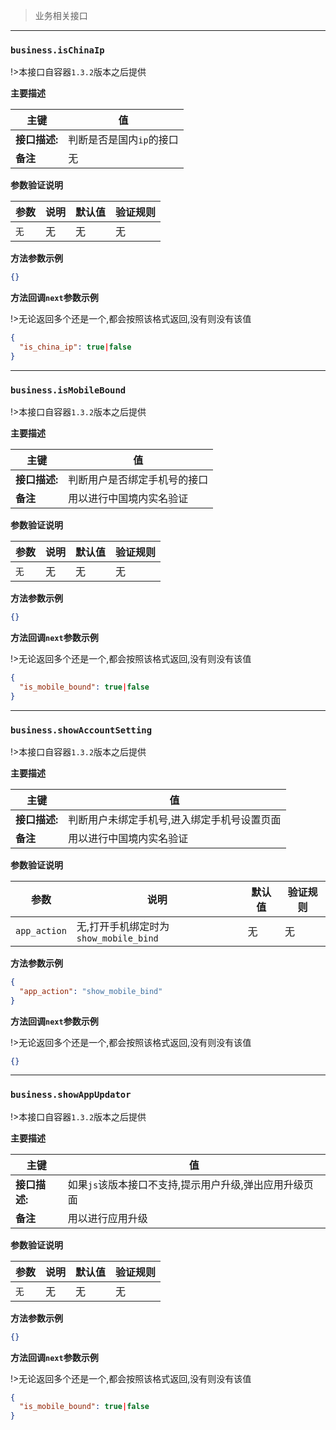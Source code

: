 > 业务相关接口

---

### `business.isChinaIp`

!>本接口自容器`1.3.2`版本之后提供

**主要描述**

| 主键          | 值                       |
| ------------- | ------------------------ |
| **接口描述:** | 判断是否是国内`ip`的接口 |
| **备注**      | 无                       |

**参数验证说明**

| 参数 | 说明 | 默认值 | 验证规则 |
| ---- | ---- | ------ | -------- |
| `无` | 无   | 无     | 无       |

**方法参数示例**

```json
{}
```

**方法回调`next`参数示例**

!>无论返回多个还是一个,都会按照该格式返回,没有则没有该值

```json
{
  "is_china_ip": true|false
}
```

---

### `business.isMobileBound`

!>本接口自容器`1.3.2`版本之后提供

**主要描述**

| 主键          | 值                           |
| ------------- | ---------------------------- |
| **接口描述:** | 判断用户是否绑定手机号的接口 |
| **备注**      | 用以进行中国境内实名验证     |

**参数验证说明**

| 参数 | 说明 | 默认值 | 验证规则 |
| ---- | ---- | ------ | -------- |
| `无` | 无   | 无     | 无       |

**方法参数示例**

```json
{}
```

**方法回调`next`参数示例**

!>无论返回多个还是一个,都会按照该格式返回,没有则没有该值

```json
{
  "is_mobile_bound": true|false
}
```

---

### `business.showAccountSetting`

!>本接口自容器`1.3.2`版本之后提供

**主要描述**

| 主键          | 值                                          |
| ------------- | ------------------------------------------- |
| **接口描述:** | 判断用户未绑定手机号,进入绑定手机号设置页面 |
| **备注**      | 用以进行中国境内实名验证                    |

**参数验证说明**

| 参数         | 说明                                  | 默认值 | 验证规则 |
| ------------ | ------------------------------------- | ------ | -------- |
| `app_action` | 无,打开手机绑定时为`show_mobile_bind` | 无     | 无       |

**方法参数示例**

```json
{
  "app_action": "show_mobile_bind"
}
```

**方法回调`next`参数示例**

!>无论返回多个还是一个,都会按照该格式返回,没有则没有该值

```json
{}
```

---

### `business.showAppUpdator`

!>本接口自容器`1.3.2`版本之后提供

**主要描述**

| 主键          | 值                                                     |
| ------------- | ------------------------------------------------------ |
| **接口描述:** | 如果`js`该版本接口不支持,提示用户升级,弹出应用升级页面 |
| **备注**      | 用以进行应用升级                                       |

**参数验证说明**

| 参数 | 说明 | 默认值 | 验证规则 |
| ---- | ---- | ------ | -------- |
| `无` | 无   | 无     | 无       |

**方法参数示例**

```json
{}
```

**方法回调`next`参数示例**

!>无论返回多个还是一个,都会按照该格式返回,没有则没有该值

```json
{
  "is_mobile_bound": true|false
}
```

